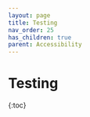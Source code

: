 ```yaml
---
layout: page
title: Testing
nav_order: 25
has_children: true
parent: Accessibility
---
```


# Testing

{:toc}